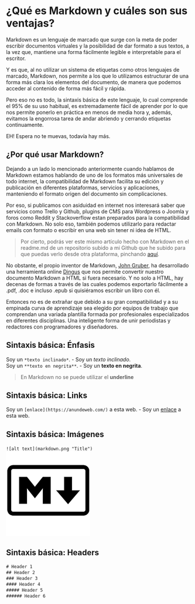 # ¿Qué es Markdown y cuáles son sus ventajas?

Markdown es un lenguaje de marcado que surge con la meta de poder escribir documentos virtuales y la posibilidad de dar formato a sus textos, a la vez que, mantiene una forma fácilmente legible e interpretable para el escritor.

Y es que, al no utilizar un sistema de etiquetas como otros lenguajes de marcado, Markdown, nos permite a los que lo utilizamos estructurar de una forma más clara los elementos del documento, de manera que podemos acceder al contenido de forma más fácil y rápida.

Pero eso no es todo, la sintaxis básica de este lenguaje, lo cual comprende el 95% de su uso habitual, es extremadamente fácil de aprender por lo que nos permite ponerlo en práctica en menos de media hora y, además, evitamos la engorrosa tarea de andar abriendo y cerrando etiquetas continuamente.

EH! Espera no te muevas, todavía hay más.

## ¿Por qué usar Markdown?

Dejando a un lado lo mencionado anteriormente cuando hablamos de Markdown estamos hablando de uno de los formatos más universales de todo internet, la compatibilidad de Markdown facilita su edición y publicación en diferentes plataformas, servicios y aplicaciones, manteniendo el formato origen del documento sin complicaciones.

Por eso, si publicamos con asiduidad en internet nos interesará saber que servicios como Trello y Github, plugins de CMS para Wordpress o Joomla y foros como Reddit y Stackoverflow estan preparados para la compatibilidad con Markdown. No solo eso, también podemos utilizarlo para redactar emails con formato o escribir en una web sin tener ni idea de HTML.

>Por cierto, podrás ver este mismo artículo hecho con Markdown en el readme.md de un repositorio subido a mi Github que he subido para que puedas verlo desde otra plataforma, pinchando [aquí](https://github.com/anunde/markdown).

No obstante, el propio inventor de Markdown, [John Gruber](https://en.wikipedia.org/wiki/John_Gruber), ha desarrollado una herramienta online [Dingus](https://daringfireball.net/projects/markdown/dingus) que nos permite convertir nuestro documento Markdown a HTML si fuera necesario. Y no solo a HTML, hay decenas de formas a través de las cuales podemos exportarlo fácilmente a .pdf, .doc e incluso .epub si quisiéramos escribir un libro con él.

Entonces no es de extrañar que debido a su gran compatibilidad y a su empinada curva de aprendizaje sea elegido por equipos de trabajo que comprendan una variada plantilla formada por profesionales especializados en diferentes disciplinas. Una inteligente forma de unir periodistas y redactores con programadores y diseñadores.

## Sintaxis básica: Énfasis

Soy un `*texto inclinado*`. - Soy un *texto inclinado*.   
Soy un `**texto en negrita**`. - Soy un **texto en negrita**.   

>En Markdown no se puede utilizar el **underline**

## Sintaxis básica: Links

Soy un `[enlace](https://anundeweb.com/)` a esta web. - Soy un [enlace](https://anundeweb.com//) a esta web.

## Sintaxis básica: Imágenes

`![alt text](markdown.png "Title")`  
![Logo Markdown](markdown.png "Logo Markdown")

## Sintaxis básica: Headers

    # Header 1    
    ## Header 2  
    ### Header 3   
    #### Header 4   
    ##### Header 5    
    ###### Header 6

